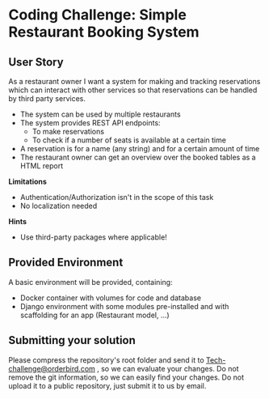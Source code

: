# Coding Challenge: Simple Restaurant Booking System
## User Story ##
As a restaurant owner I want a system for making and tracking reservations which
can interact with other services so that reservations can be handled by third party services.
* The system can be used by multiple restaurants
* The system provides REST API endpoints:
    * To make reservations
    * To check if a number of seats is available at a certain time
* A reservation is for a name (any string) and for a certain amount of time
* The restaurant owner can get an overview over the booked tables as a HTML report

**Limitations**
* Authentication/Authorization isn't in the scope of this task
* No localization needed

**Hints**
* Use third-party packages where applicable!

## Provided Environment ##
A basic environment will be provided, containing:
* Docker container with volumes for code and database
* Django environment with some modules pre-installed and with scaffolding for an app (Restaurant model, ...)

## Submitting your solution
Please compress the repository's root folder and send it to Tech-challenge@orderbird.com , so we can evaluate your changes.
Do not remove the git information, so we can easily find your changes.
Do not upload it to a public repository, just submit it to us by email.
